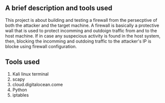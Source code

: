 ## A brief description and tools used ##
This project is about building and testing a firewall from the persecptive of both the attacker and the target machine. 
A firewall is basically a protective wall that is used to protect incomming and outdoign traffic from and to the host machine. If in case any suspecious activity is found in the host system, then, blocking the incomming and outdoing traffic to the attacker's IP is blocke using firewall configuration. 

## Tools used ##
1. Kali linux terminal
2. scapy
3. cloud.digitalocean.come
4. Python
5. iptables
